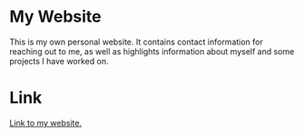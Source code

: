 # My Website
This is my own personal website. It contains contact information for reaching out to me, as well as highlights information about myself and some projects I have worked on.

# Link
[Link to my website.](https://scmluke.github.io)
